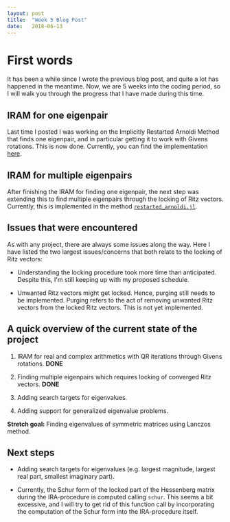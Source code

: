 ```yaml
---
layout: post
title:  "Week 5 Blog Post"
date:   2018-06-13
---
```


# First words

It has been a while since I wrote the previous blog post, and quite a lot has happened in the meantime. Now, we are 5 weeks into the coding period, so I will walk you through the progress that I have made during this time.

## IRAM for one eigenpair

Last time I posted I was working on the Implicitly Restarted Arnoldi Method that finds one eigenpair, and in particular getting it to work with Givens rotations. This is now done. Currently, you can find the implementation [here](https://github.com/NymanLauri/IRAM.jl/blob/master/src/factorization.jl#L113).


## IRAM for multiple eigenpairs

After finishing the IRAM for finding one eigenpair, the next step was extending this to find multiple eigenpairs through the locking of Ritz vectors. Currently, this is implemented in the method [`restarted_arnoldi.jl`](https://github.com/NymanLauri/IRAM.jl/blob/locked-restart/src/factorization.jl#L145).

## Issues that were encountered

As with any project, there are always some issues along the way. Here I have listed the two largest issues/concerns that both relate to the locking of Ritz vectors:

* Understanding the locking procedure took more time than anticipated. Despite this, I'm still keeping up with my proposed schedule.

* Unwanted Ritz vectors might get locked. Hence, purging still needs to be implemented. Purging refers to the act of removing unwanted Ritz vectors from the locked Ritz vectors. This is not yet implemented.

## A quick overview of the current state of the project

1) IRAM for real and complex arithmetics with QR iterations through Givens rotations. __DONE__

2) Finding multiple eigenpairs which requires locking of converged Ritz vectors. __DONE__

3) Adding search targets for eigenvalues.

4) Adding support for generalized eigenvalue problems.

__Stretch goal:__ Finding eigenvalues of symmetric matrices using Lanczos method.

## Next steps

* Adding search targets for eigenvalues (e.g. largest magnitude, largest real part, smallest imaginary part).

* Currently, the Schur form of the locked part of the Hessenberg matrix during the IRA-procedure is computed calling `schur`. This seems a bit excessive, and I will try to get rid of this function call by incorporating the computation of the Schur form into the IRA-procedure itself.


